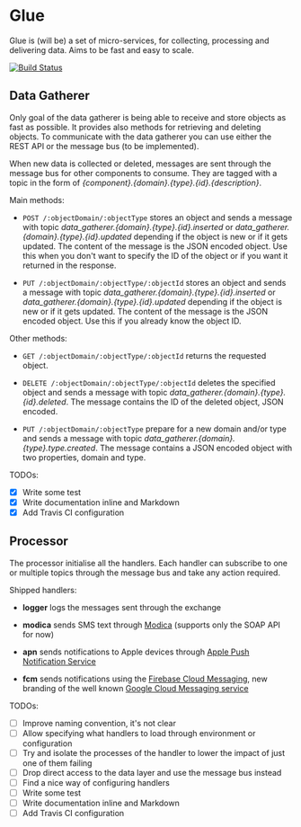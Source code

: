 Glue
====

Glue is (will be) a set of micro-services, for collecting, processing and
 delivering data. Aims to be fast and easy to scale.
 
[![Build Status](https://travis-ci.org/ggioffreda/glue-microservices.svg?branch=master)](https://travis-ci.org/ggioffreda/glue-microservices)

Data Gatherer
-------------

Only goal of the data gatherer is being able to receive and store objects 
 as fast as possible. It provides also methods for retrieving and deleting
 objects. To communicate with the data gatherer you can use either the
 REST API or the message bus (to be implemented).

When new data is collected or deleted, messages are sent through the
 message bus for other components to consume. They are tagged with a topic
 in the form of *{component}.{domain}.{type}.{id}.{description}*.

Main methods:

- `POST /:objectDomain/:objectType` stores an object and sends a
  message with topic *data_gatherer.{domain}.{type}.{id}.inserted* or 
  *data_gatherer.{domain}.{type}.{id}.updated* depending if the object is new or if
  it gets updated. The content of the message is the JSON encoded object.
  Use this when you don't want to specify the ID of the object or if you
  want it returned in the response.

- `PUT /:objectDomain/:objectType/:objectId` stores an object and sends a
  message with topic *data_gatherer.{domain}.{type}.{id}.inserted* or 
  *data_gatherer.{domain}.{type}.{id}.updated* depending if the object is new or if
  it gets updated. The content of the message is the JSON encoded object.
  Use this if you already know the object ID.

Other methods:

- `GET /:objectDomain/:objectType/:objectId` returns the requested object.

- `DELETE /:objectDomain/:objectType/:objectId` deletes the specified object
  and sends a message with topic *data_gatherer.{domain}.{type}.{id}.deleted*. The 
  message contains the ID of the deleted object, JSON encoded.

- `PUT /:objectDomain/:objectType` prepare for a new domain and/or type and
  sends a message with topic *data_gatherer.{domain}.{type}.type.created*. The message
  contains a JSON encoded object with two properties, domain and type.

TODOs:

- [x] Write some test
- [x] Write documentation inline and Markdown
- [x] Add Travis CI configuration
 
Processor
---------

The processor initialise all the handlers. Each handler can subscribe to
 one or multiple topics through the message bus and take any action
 required.
 
Shipped handlers:

- **logger** logs the messages sent through the exchange

- **modica** sends SMS text through [Modica](http://www.modicagroup.com/)
  (supports only the SOAP API for now)

- **apn** sends notifications to Apple devices through 
  [Apple Push Notification Service](https://developer.apple.com/notifications/)

- **fcm** sends notifications using the 
  [Firebase Cloud Messaging](https://firebase.google.com/docs/cloud-messaging/),
  new branding of the well known 
  [Google Cloud Messaging service](https://firebase.google.com/support/faq/#gcm-fcm)

TODOs:

- [ ] Improve naming convention, it's not clear
- [ ] Allow specifying what handlers to load through environment or 
  configuration
- [ ] Try and isolate the processes of the handler to lower the impact
  of just one of them failing
- [ ] Drop direct access to the data layer and use the message bus instead
- [ ] Find a nice way of configuring handlers
- [ ] Write some test
- [ ] Write documentation inline and Markdown
- [ ] Add Travis CI configuration
